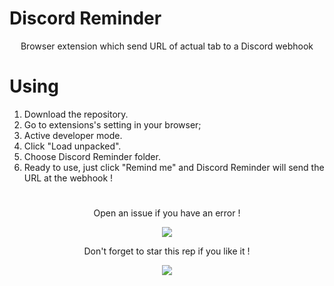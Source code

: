 # Discord Reminder
<p align="center">Browser extension which send URL of actual tab to a Discord webhook</p>

# Using


1. Download the repository.
2. Go to extensions's setting in your browser;
3. Active developer mode.
4. Click "Load unpacked".
5. Choose Discord Reminder folder.
6. Ready to use, just click "Remind me" and Discord Reminder will send the URL at the webhook !



#

<p align="center">Open an issue if you have an error !</p>
<p align="center">
  <img src="https://user-images.githubusercontent.com/62818208/120939771-e54bec00-c719-11eb-8338-66dff8c201b2.png"/>
</p>
<p align="center">
  Don't forget to star this rep if you like it !
</p>
<p align="center">
  <img src="https://user-images.githubusercontent.com/62818208/106037845-7c9f9380-60d7-11eb-9b74-10f40a6971aa.gif"/>
</p>
